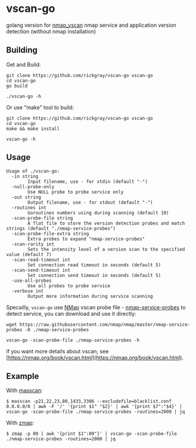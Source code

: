 # vscan-go

golang version for [nmap_vscan](https://github.com/nixawk/nmap_vscan) nmap service and application version detection (without nmap installation)

## Building

Get and Build:

```
git clone https://github.com/rickgray/vscan-go vscan-go
cd vscan-go
go build

./vscan-go -h
```

Or use "make" tool to build:

```
git clone https://github.com/rickgray/vscan-go vscan-go
cd vscan-go
make && make install

vscan-go -h
```

## Usage

```
Usage of ./vscan-go:
  -in string
    	Input filename, use - for stdin (default "-")
  -null-probe-only
    	Use NULL probe to probe service only
  -out string
    	Output filename, use - for stdout (default "-")
  -routines int
    	Goroutines numbers using during scanning (default 10)
  -scan-probe-file string
    	A flat file to store the version detection probes and match strings (default "./nmap-service-probes")
  -scan-probe-file-extra string
    	Extra probes to expand "nmap-service-probes"
  -scan-rarity int
    	Sets the intensity level of a version scan to the specified value (default 7)
  -scan-read-timeout int
    	Set connection read timeout in seconds (default 5)
  -scan-send-timeout int
    	Set connection send timeout in seconds (default 5)
  -use-all-probes
    	Use all probes to probe service
  -verbose int
    	Output more information during service scanning
```

Specailly, `vscan-go` use [NMap](https://github.com/nmap/nmap) vscan probe file - [nmap-service-probes](https://raw.githubusercontent.com/nmap/nmap/master/nmap-service-probes) to detect service, you can download and use it directly:

```
wget https://raw.githubusercontent.com/nmap/nmap/master/nmap-service-probes -O ./nmap-service-probes

vscan-go -scan-probe-file ./nmap-service-probes -h
```

if you want more details about vscan, see [https://nmap.org/book/vscan.html](https://nmap.org/book/vscan.html).

## Example

With [masscan](https://github.com/robertdavidgraham/masscan):

```
$ masscan -p21,22,23,80,1433,3306 --excludefile=blacklist.conf 0.0.0.0/0 | awk -F '/' '{print $1" "$2}' | awk '{print $7":"$4}' | vscan-go -scan-probe-file ./nmap-service-probes -routines=2000 | jq
```

With [zmap](https://github.com/zmap/zmap):

```
$ zmap -p 80 | awk '{print $1":80"}' | vscan-go -scan-probe-file ./nmap-service-probes -routines=2000 | jq
```
